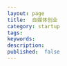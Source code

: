 ```yaml
---
layout: page
title:  自媒体创业
category: startup
tags:
keywords:
description:
published:  false
---
```









